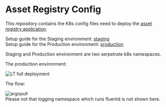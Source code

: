 # Asset Registry Config

This repository contains the K8s config files need to deploy the [asset registry application](https://github.com/linux-training-group-1/asset-registry).<br>

Setup guide for the Staging environment: [staging](/environments/staging/README.md)<br>
Setup guide for the Production environment: [production](/environments/production/README.md)

Staging and Production environment are two serpetrate k8s namespaces. 

The production environment: <br>

![LT full deployment](https://user-images.githubusercontent.com/32504465/149806430-d612c1d2-2621-42dc-b7cf-f0ff1da972e8.png)


The flow:

![argopull](https://user-images.githubusercontent.com/32504465/149806199-e1574998-607c-416b-94be-81f92135f40a.png)
<br>
Please not that logging namespace which runs fluentd is not shown here.
